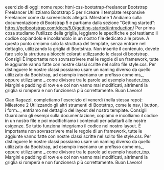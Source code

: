esercizio di oggi:
nome repo: html-css-bootstrap-freelancer
Bootstrap Freelancer Utilizziamo Bootstrap 5 per ricreare il template responsive Freelancer come da screenshots allegati.
Milestone 1 Andiamo sulla documentazione di Bootstrap 5 e partiamo dalla sezione "Getting started": https://getbootstrap.com/docs/5.0/getting-started/introduction/
Per prima cosa studiamo l'utilizzo della griglia, leggiamo le specifiche e poi testiamo il codice copiandolo e incollandolo in un nostro file dedicato alle prove.
A questo punto creiamo solo la struttura del template, senza entrare nel dettaglio, utilizzando la griglia di Bootstrap. Non inserite il contenuto, dovete fare solo la struttura a blocchi colorati utilizzando le classi di bootstrap.
Consigli
È importante non sovrascrivere mai le regole di un framework, tutte le aggiunte vanno fatte con nostre classi scritte nel solito file style.css. Per distinguere le nostre classi possiamo usare un naming diverso da quello utilizzato da Bootstrap, ad esempio inseriamo un prefisso come ms_, oppure utilizziamo _ come divisore tra le parole ad esempio header_top.
Margini e padding di row e e col non vanno mai modificati, altrimenti la griglia si romperà e non funzionerà più correttamente.
Buon Lavoro!

 Ciao Ragazzi, completiamo l'esercizio di venerdì (nella stessa repo):
Milestone 2 Utilizzando gli altri strumenti di Bootstrap, come le nav, i button, i form..., entriamo nel dettaglio del layout del nostro template.
Consigli Guardiamo gli esempi sulla documentazione, copiamo e incolliamo il codice in un nostro file e poi modifichiamo i contenuti per adattarli alle nostre esigenze. Se tutto funziona integriamo il codice nel nostro layout.
È importante non sovrascrivere mai le regole di un framework, tutte le aggiunte vanno fatte con nostre classi scritte nel solito file style.css. Per distinguere le nostre classi possiamo usare un naming diverso da quello utilizzato da Bootstrap, ad esempio inseriamo un prefisso come ms_, oppure utilizziamo _ come divisore tra le parole ad esempio header_top.
Margini e padding di row e e col non vanno mai modificati, altrimenti la griglia si romperà e non funzionerà più correttamente.
Buon Lavoro!